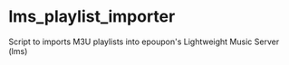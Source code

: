 # lms_playlist_importer
Script to imports M3U playlists into  epoupon's Lightweight Music Server (lms)
